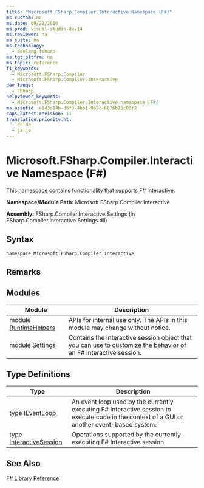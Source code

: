 ```yaml
---
title: "Microsoft.FSharp.Compiler.Interactive Namespace (F#)"
ms.custom: na
ms.date: 09/22/2016
ms.prod: visual-studio-dev14
ms.reviewer: na
ms.suite: na
ms.technology: 
  - devlang-fsharp
ms.tgt_pltfrm: na
ms.topic: reference
f1_keywords: 
  - Microsoft.FSharp.Compiler
  - Microsoft.FSharp.Compiler.Interactive
dev_langs: 
  - FSharp
helpviewer_keywords: 
  - Microsoft.FSharp.Compiler.Interactive namespace [F#]
ms.assetid: a143a14b-d6f3-4bb1-9e9c-6676b25c03f2
caps.latest.revision: 11
translation.priority.ht: 
  - de-de
  - ja-jp
---
```

# Microsoft.FSharp.Compiler.Interactive Namespace (F#)
This namespace contains functionality that supports F# Interactive.  
  
 **Namespace/Module Path:** Microsoft.FSharp.Compiler.Interactive  
  
 **Assembly:** FSharp.Compiler.Interactive.Settings (in FSharp.Compiler.Interactive.Settings.dll)  
  
## Syntax  
  
```  
namespace Microsoft.FSharp.Compiler.Interactive  
```  
  
## Remarks  
  
## Modules  
  
|Module|Description|  
|------------|-----------------|  
|module [RuntimeHelpers](../vs140/interactive.runtimehelpers-module--fsharp-.md)|APIs for internal use only. The APIs in this module may change without notice.|  
|module [Settings](../vs140/interactive.settings-module--fsharp-.md)|Contains the interactive session object that you can use to customize the behavior of an F# interactive session.|  
  
## Type Definitions  
  
|Type|Description|  
|----------|-----------------|  
|type [IEventLoop](../vs140/interactive.ieventloop-interface--fsharp-.md)|An event loop used by the currently executing F# Interactive session to execute code in the context of a GUI or another event-based system.|  
|type [InteractiveSession](../vs140/interactive.interactivesession-class--fsharp-.md)|Operations supported by the currently executing F# Interactive session|  
  
## See Also  
 [F# Library Reference](../vs140/fsharp-core-library-reference.md)